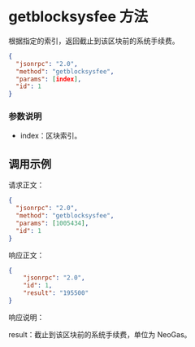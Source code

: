 ﻿# getblocksysfee 方法

根据指定的索引，返回截止到该区块前的系统手续费。

```json
{
  "jsonrpc": "2.0",
  "method": "getblocksysfee",
  "params": [index],
  "id": 1
}
```
### 参数说明

* index：区块索引。

## 调用示例

请求正文：

```json
{
  "jsonrpc": "2.0",
  "method": "getblocksysfee",
  "params": [1005434],
  "id": 1
}
```

响应正文：

```json
{
    "jsonrpc": "2.0",
    "id": 1,
    "result": "195500"
}
```

响应说明：

result：截止到该区块前的系统手续费，单位为 NeoGas。